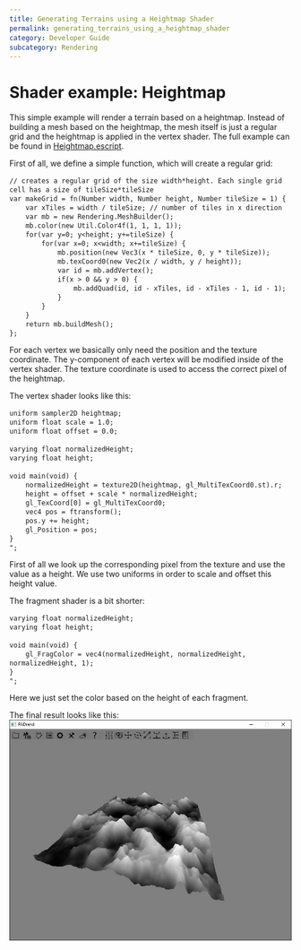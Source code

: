```yaml
---
title: Generating Terrains using a Heightmap Shader
permalink: generating_terrains_using_a_heightmap_shader
category: Developer Guide
subcategory: Rendering
---
```

<!------------------------------------------------------------------------------------------------
This work is licensed under the Creative Commons Attribution-ShareAlike 4.0 International License.
 To view a copy of this license, visit http://creativecommons.org/licenses/by-sa/4.0/.
 Author: Henrik Heine (hheine@mail.uni-paderborn.de)
 PADrend Version 1.0.0
------------------------------------------------------------------------------------------------->


# Shader example: Heightmap
This simple example will render a terrain based on a heightmap. Instead of building a mesh based on the heightmap, the mesh itself is just a regular grid and the heightmap is applied in the vertex shader.
The full example can be found in [Heightmap.escript](Heightmap.escript).

First of all, we define a simple function, which will create a regular grid:

<!---INCLUDE src=HeightmapShader.escript, start=18, end=34--->
<!---BEGINN_CODESECTION--->
<!---Automaticly generated section. Do not edit!!!--->
    // creates a regular grid of the size width*height. Each single grid cell has a size of tileSize*tileSize
    var makeGrid = fn(Number width, Number height, Number tileSize = 1) {
        var xTiles = width / tileSize; // number of tiles in x direction
        var mb = new Rendering.MeshBuilder();
        mb.color(new Util.Color4f(1, 1, 1, 1));
        for(var y=0; y<height; y+=tileSize) {
            for(var x=0; x<width; x+=tileSize) {
                mb.position(new Vec3(x * tileSize, 0, y * tileSize));
                mb.texCoord0(new Vec2(x / width, y / height));
                var id = mb.addVertex();
                if(x > 0 && y > 0) {
                    mb.addQuad(id, id - xTiles, id - xTiles - 1, id - 1);
                }
            }
        }
        return mb.buildMesh();
    };
<!---END_CODESECTION--->

For each vertex we basically only need the position and the texture coordinate. The y-component of each vertex will be modified inside of the vertex shader. The texture coordinate is used to access the correct pixel of the heightmap.

The vertex shader looks like this:

<!---INCLUDE src=HeightmapShader.escript, start=47, end=62--->
<!---BEGINN_CODESECTION--->
<!---Automaticly generated section. Do not edit!!!--->
    uniform sampler2D heightmap;
    uniform float scale = 1.0;
    uniform float offset = 0.0;
    
    varying float normalizedHeight;
    varying float height;
    
    void main(void) {
        normalizedHeight = texture2D(heightmap, gl_MultiTexCoord0.st).r;
        height = offset + scale * normalizedHeight;
        gl_TexCoord[0] = gl_MultiTexCoord0;
        vec4 pos = ftransform();
        pos.y += height;
        gl_Position = pos;
    }
    ";
<!---END_CODESECTION--->

First of all we look up the corresponding pixel from the texture and use the value as a height. We use two uniforms in order to scale and offset this height value.

The fragment shader is a bit shorter:

<!---INCLUDE src=HeightmapShader.escript, start=64, end=70--->
<!---BEGINN_CODESECTION--->
<!---Automaticly generated section. Do not edit!!!--->
    varying float normalizedHeight;
    varying float height;
    
    void main(void) {
        gl_FragColor = vec4(normalizedHeight, normalizedHeight, normalizedHeight, 1);
    }
    ";
<!---END_CODESECTION--->

Here we just set the color based on the height of each fragment.

The final result looks like this:
![Heightmap](Heightmap.jpg)





